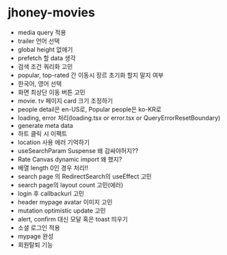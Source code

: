 # jhoney-movies

- media query 적용
- trailer 언어 선택
- global height 없애기
- prefetch 할 data 생각
- 검색 조건 쿼리화 고민
- popular, top-rated 간 이동시 장르 초기화 할지 말지 여부
- 한국어, 영어 선택
- 화면 최상단 이동 버튼 고민
- movie. tv 페이지 card 크기 조정하기
- people detail은 en-US로, Popular people은 ko-KR로
- loading, error 처리(loading.tsx or error.tsx or QueryErrorResetBoundary)
- generate meta data
- 하트 클릭 시 이팩트
- location 사용 에러 기억하기
- useSearchParam Suspense 왜 감싸야허지??
- Rate Canvas dynamic import 왜 했지?
- 배열 length 0인 경우 처리!!
- search page 의 RedirectSearch의 useEffect 고민
- search page의 layout count 고민(에러)
- login 후 callbackurl 고민
- header mypage avatar 이미지 고민
- mutation optimistic update 고민
- alert, confirm 대신 모달 혹은 toast 띄우기
- 소셜 로그인 적용
- mypage 완성
- 회원탈퇴 기능
